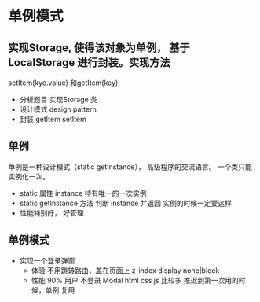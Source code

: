 # 单例模式

## 实现Storage, 使得该对象为**单例**， 基于LocalStorage 进行封装。实现方法
setItem(kye.value) 和getItem(key)
- 分析题目
实现Storage  类 
- 设计模式 design pattern
- 封装 
    getItem
    setItem

## 单例
单例是一种设计模式（static getInstance）， 高级程序的交流语言。
一个类只能实例化一次。
- static 属性 instance 持有唯一的一次实例
- static getInstance 方法 判断 instance 并返回
    实例的时候一定要这样 
- 性能特别好， 好管理


## 单例模式

- 实现一个登录弹窗
    - 体验
    不用跳转路由，盖在页面上 
    z-index display none|block
    - 性能
    90% 用户 不登录
    Modal html css  js 比较多 
    推迟到第一次用的时候，单例
    复用